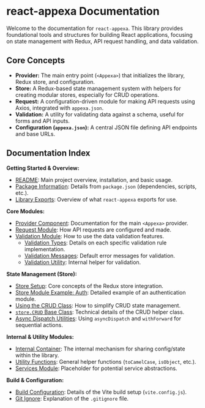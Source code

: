 # react-appexa Documentation

Welcome to the documentation for `react-appexa`. This library provides foundational tools and structures for building React applications, focusing on state management with Redux, API request handling, and data validation.

## Core Concepts

-   **Provider:** The main entry point (`<Appexa>`) that initializes the library, Redux store, and configuration.
-   **Store:** A Redux-based state management system with helpers for creating modular stores, especially for CRUD operations.
-   **Request:** A configuration-driven module for making API requests using Axios, integrated with `appexa.json`.
-   **Validation:** A utility for validating data against a schema, useful for forms and API inputs.
-   **Configuration (`appexa.json`):** A central JSON file defining API endpoints and base URLs.

## Documentation Index

**Getting Started & Overview:**

-   [README](../README.md): Main project overview, installation, and basic usage.
-   [Package Information](./package-info.md): Details from `package.json` (dependencies, scripts, etc.).
-   [Library Exports](./exports.md): Overview of what `react-appexa` exports for use.

**Core Modules:**

-   [Provider Component](./provider.md): Documentation for the main `<Appexa>` provider.
-   [Request Module](./request.md): How API requests are configured and made.
-   [Validation Module](./validation.md): How to use the data validation features.
    -   [Validation Types](./validation-types.md): Details on each specific validation rule implementation.
    -   [Validation Messages](./validation-messages.md): Default error messages for validation.
    -   [Validation Utility](./validation-utils.md): Internal helper for validation.

**State Management (Store):**

-   [Store Setup](./store.md): Core concepts of the Redux store integration.
-   [Store Module Example: Auth](./storeModules.md): Detailed example of an authentication module.
-   [Using the CRUD Class](./storeModulesCrud.md): How to simplify CRUD state management.
-   [`store.CRUD` Base Class](./crudClass.md): Technical details of the CRUD helper class.
-   [Async Dispatch Utilities](./asyncDispatch.md): Using `asyncDispatch` and `withForward` for sequential actions.

**Internal & Utility Modules:**

-   [Internal Container](./container.md): The internal mechanism for sharing config/state within the library.
-   [Utility Functions](./utils.md): General helper functions (`toCamelCase`, `isObject`, etc.).
-   [Services Module](./services.md): Placeholder for potential service abstractions.

**Build & Configuration:**

-   [Build Configuration](./build-config.md): Details of the Vite build setup (`vite.config.js`).
-   [Git Ignore](./gitignore-info.md): Explanation of the `.gitignore` file.